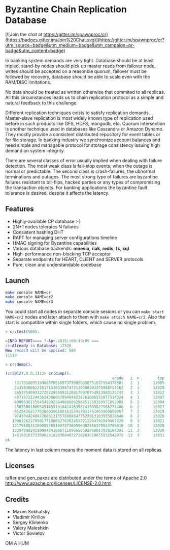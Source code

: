 Byzantine Chain Replication Database
====================================

[![Join the chat at https://gitter.im/spawnproc/cr](https://badges.gitter.im/Join%20Chat.svg)](https://gitter.im/spawnproc/cr?utm_source=badge&utm_medium=badge&utm_campaign=pr-badge&utm_content=badge)

In banking system demands are very tight. Database
should be at least tripled, stand-by nodes should pick up
master reads from failover node, writes should be
accepted on a reasonble quorum, failover must be followed by recovery, database
should be able to scale even with the RAM/DISC limitations.

No data should be treated as written otherwise that commited to all replicas.
All this circumstances leads us to chain replication protocol as a simple and natural
feedback to this challenge.

Different replication techniques exists to satisfy replication demands.
Master-slave replication is most widely known type of replication
used before in such products like GFS, HDFS, mongodb, etc. Quorum Intersection
is another technique used in databases like Cassandra or Amazon Dynamo.
They mostly provide a consistent distributed repository
for event tables or for file storage. In banking industry
we synchronize account balances and need simple and managable
protocol for storage consistency issuing high demand on system integrity.

There are several classes of error usually implied when dealing with failure detection.
The most weak class is fail-stop events, when the outage is normal or predictable.
The second class is crash-failures, the ubnormal terminations and outages. The most strong
type of failures are byzantine failures resistant to bit-flips,
hacked parties or any types of compromising the transaction objects.
For banking applications the byzantine fault tolerance is desired,
despite it affects the latency.


Features
--------

* Highly-available CP database :-)
* 2N+1 nodes tolerates N failures
* Consistent hashing DHT
* RAFT for managing server configurations timeline
* HMAC signing for Byzantine capabilities
* Various database backends: <b>mnesia</b>, <b>riak</b>, <b>redis</b>, <b>fs</b>, <b>sql</b>
* High-performance non-blocking TCP acceptor
* Separate endpoints for HEART, CLIENT and SERVER protocols
* Pure, clean and understandable codebase

Launch
------

```bash
make console NAME=cr
make console NAME=cr2
make console NAME=cr3
```

You could start all nodes in separate console sesions or you
can `make start NAME=cr2` nodes and later attach to them with `make attach NAME=cr2`.
Also the start is compatible within single folders, which cause no single problem.

```erlang
> cr:test(500).

=INFO REPORT==== 7-Apr-2015::00:49:09 ===
cr:Already in Database: 12520
New record will be applied: 500
11510

> cr:dump().

(cr2@127.0.0.1)12> cr:dump().
                                               vnode   i  n        top      log        latency
    121791803110908576516973736059690251637994378581   1  1      13009     3181       2/198/64
    243583606221817153033947472119380503275988757162   2  1      13020     3346       2/183/72
    365375409332725729550921208179070754913983135743   3  1      13012     3314       3/195/64
    487167212443634306067894944238761006551977514324   4  1      13007     3179       2/183/53
    608959015554542882584868680298451258189971892905   5  2      12994     3205       2/198/67
    730750818665451459101842416358141509827966271486   6  2      13017     3320       3/184/66
    852542621776360035618816152417831761465960650067   7  2      13019     3313       2/201/75
    974334424887268612135789888477522013103955028648   8  2      13020     3182       3/178/62
   1096126227998177188652763624537212264741949407229   9  3      13021     3195       2/190/68
   1217918031109085765169737360596902516379943785810  10  3      13028     3323       3/206/65
   1339709834219994341686711096656592768017938164391  11  3      13030     3328       2/208/55
   1461501637330902918203684832716283019655932542972  12  3      13031     3174       2/185/58
ok
```

The latency in last column means the moment data is stored on all replicas.

Licenses
--------

rafter and gen_paxos are distributed under the terms of
Apache 2.0 http://www.apache.org/licenses/LICENSE-2.0.html

Credits
-------

* Maxim Sokhatsky
* Vladimir Kirillov
* Sergey Klimenko
* Valery Maleshkin
* Victor Sovietov

OM A HUM
